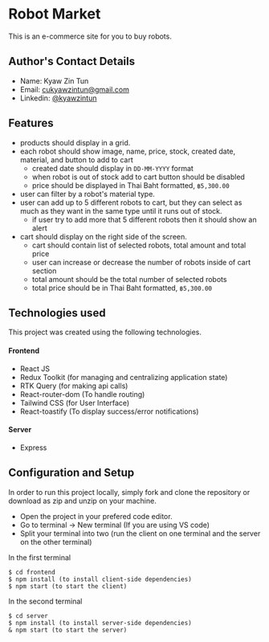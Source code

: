 # Robot Market

This is an e-commerce site for you to buy robots.

## Author's Contact Details

- Name: Kyaw Zin Tun
- Email: cukyawzintun@gmail.com
- Linkedin: [@kyawzintun](https://www.linkedin.com/in/kyawzintun/)

## Features

- products should display in a grid.
- each robot should show image, name, price, stock, created date, material, and button to add to cart
  - created date should display in `DD-MM-YYYY` format
  - when robot is out of stock add to cart button should be disabled
  - price should be displayed in Thai Baht formatted, `฿5,300.00`
- user can filter by a robot's material type.
- user can add up to 5 different robots to cart, but they can select as much as they want in the same type until it runs
  out of stock.
  - if user try to add more that 5 different robots then it should show an alert
- cart should display on the right side of the screen.
  - cart should contain list of selected robots, total amount and total price
  - user can increase or decrease the number of robots inside of cart section
  - total amount should be the total number of selected robots
  - total price should be in Thai Baht formatted, `฿5,300.00`

## Technologies used

This project was created using the following technologies.

#### Frontend

- React JS
- Redux Toolkit (for managing and centralizing application state)
- RTK Query (for making api calls)
- React-router-dom (To handle routing)
- Tailwind CSS (for User Interface)
- React-toastify (To display success/error notifications)

#### Server

- Express

## Configuration and Setup

In order to run this project locally, simply fork and clone the repository or download as zip and unzip on your machine.

- Open the project in your prefered code editor.
- Go to terminal -> New terminal (If you are using VS code)
- Split your terminal into two (run the client on one terminal and the server on the other terminal)

In the first terminal

```
$ cd frontend
$ npm install (to install client-side dependencies)
$ npm start (to start the client)
```

In the second terminal

```
$ cd server
$ npm install (to install server-side dependencies)
& npm start (to start the server)
```
